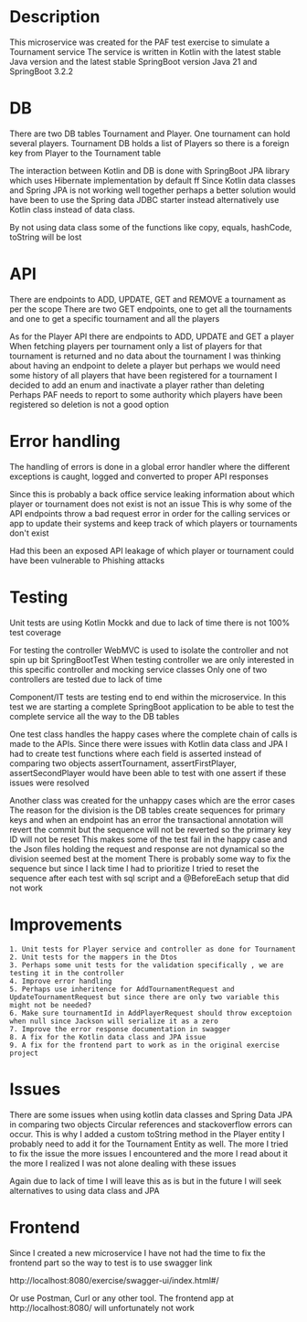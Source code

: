 # Description
This microservice was created for the PAF test exercise to simulate a Tournament service
The service is written in Kotlin with the latest stable Java version and the latest stable SpringBoot version
Java 21 and SpringBoot 3.2.2

# DB
There are two DB tables Tournament and Player. One tournament can hold several players.
Tournament DB holds a list of Players so there is a foreign key from Player to the Tournament table

The interaction between Kotlin and DB is done with SpringBoot JPA library which uses Hibernate implementation by default
ff
Since Kotlin data classes and Spring JPA is not working well together perhaps a better solution would have been
to use the Spring data JDBC starter instead alternatively use Kotlin class instead of data class. 

By not using data class some of the functions like copy, equals, hashCode, toString will be lost 

# API
There are endpoints to ADD, UPDATE, GET and REMOVE a tournament as per the scope
There are two GET endpoints, one to get all the tournaments and one to get a specific tournament and all the players

As for the Player API there are endpoints to ADD, UPDATE and GET a player
When fetching players per tournament only a list of players for that tournament is returned and no data about the tournament
I was thinking about having an endpoint to delete a player but perhaps we would need some history of all players
that have been registered for a tournament I decided to add an enum and inactivate a player rather than deleting 
Perhaps PAF needs to report to some authority which players have been registered so deletion is not a good option

# Error handling
The handling of errors is done in a global error handler where the different exceptions is caught, logged and converted 
to proper API responses

Since this is probably a back office service leaking information about which player or tournament does not exist is not an issue
This is why some of the API endpoints throw a bad request error in order for the calling services or app to update their systems
and keep track of which players or tournaments don't exist

Had this been an exposed API leakage of which player or tournament could have been vulnerable to Phishing attacks 

# Testing
Unit tests are using Kotlin Mockk and due to lack of time there is not 100% test coverage

For testing the controller WebMVC is used to isolate the controller and not spin up bit SpringBootTest
When testing controller we are only interested in this specific controller and mocking service classes
Only one of two controllers are tested due to lack of time

Component/IT tests are testing end to end within the microservice. 
In this test we are starting a complete SpringBoot application to be able to test the complete service all the way to the DB tables

One test class handles the happy cases where the complete chain of calls is made to the APIs. 
Since there were issues with Kotlin data class and JPA I had to create test functions where each field is asserted instead of comparing two objects
assertTournament, assertFirstPlayer, assertSecondPlayer would have been able to test with one assert if these issues were resolved

Another class was created for the unhappy cases which are the error cases
The reason for the division is the DB tables create sequences for primary keys and when an endpoint has an error 
the transactional annotation will revert the commit but the sequence will not be reverted so the primary key ID will not be reset
This makes some of the test fail in the happy case and the Json files holding the request and response are not dynamical so the division seemed best at the moment
There is probably some way to fix the sequence but since I lack time I had to prioritize
I tried to reset the sequence after each test with sql script and a @BeforeEach setup that did not work

# Improvements

    1. Unit tests for Player service and controller as done for Tournament
    2. Unit tests for the mappers in the Dtos
    3. Perhaps some unit tests for the validation specifically , we are testing it in the controller
    4. Improve error handling
    5. Perhaps use inheritence for AddTournamentRequest and UpdateTournamentRequest but since there are only two variable this might not be needed?
    6. Make sure tournamentId in AddPlayerRequest should throw exceptoion when null since Jackson will serialize it as a zero
    7. Improve the error response documentation in swagger
    8. A fix for the Kotlin data class and JPA issue
    9. A fix for the frontend part to work as in the original exercise project

# Issues
There are some issues when using kotlin data classes and Spring Data JPA in comparing two objects
Circular references and stackoverflow errors can occur. This is why I added a custom toString method in the Player entity
I probably need to add it for the Tournament Entity as well. The more I tried to fix the issue the more
issues I encountered and the more I read about it the more I realized I was not alone dealing with these issues

Again due to lack of time I will leave this as is but in the future I will seek alternatives to using data class
and JPA

# Frontend
Since I created a new microservice I have not had the time to fix the frontend part so the way to test is to use swagger link

http://localhost:8080/exercise/swagger-ui/index.html#/

Or use Postman, Curl or any other tool. The frontend app at http://localhost:8080/ will unfortunately not work

